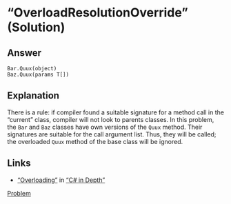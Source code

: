 # “OverloadResolutionOverride” (Solution)

## Answer

```
Bar.Quux(object)
Baz.Quux(params T[])
```

## Explanation

There is a rule: if compiler found a suitable signature for a method call in the “current” class, compiler will not look to parents classes. In this problem, the `Bar` and `Baz` classes have own versions of the `Quux` method. Their signatures are suitable for the call argument list. Thus, they will be called; the overloaded `Quux` method of the base class will be ignored.

## Links

* [“Overloading”](http://csharpindepth.com/Articles/General/Overloading.aspx) in [“C# in Depth”](http://csharpindepth.com/)

[Problem](./OverloadResolutionOverride-P.md)